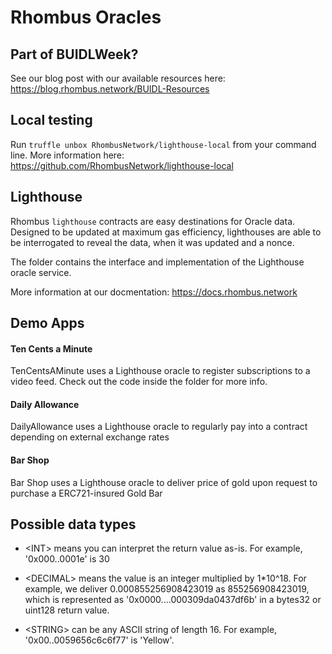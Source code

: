 # Rhombus Oracles

## Part of BUIDLWeek?
See our blog post with our available resources here: https://blog.rhombus.network/BUIDL-Resources
  
## Local testing

Run `truffle unbox RhombusNetwork/lighthouse-local` from your command line. More information here: https://github.com/RhombusNetwork/lighthouse-local

## Lighthouse
Rhombus `lighthouse` contracts are easy destinations for Oracle data. Designed to be updated at maximum gas efficiency, lighthouses are able to be interrogated to reveal the data, when it was updated and a nonce.

The folder contains the interface and implementation of the Lighthouse oracle
service.

More information at our docmentation: https://docs.rhombus.network

## Demo Apps

#### Ten Cents a Minute
TenCentsAMinute uses a Lighthouse oracle to register subscriptions to a video
feed. Check out the code inside the folder for more info.

#### Daily Allowance
DailyAllowance uses a Lighthouse oracle to regularly pay into a contract
depending on external exchange rates

#### Bar Shop
Bar Shop uses a Lighthouse oracle to deliver price of gold upon
request to purchase a ERC721-insured Gold Bar

## Possible data types

- \<INT> means you can interpret the return value as-is. For example, '0x000..0001e' is 30

- \<DECIMAL> means the value is an integer multiplied by 1*10^18. For example, we deliver 0.000855256908423019 as 855256908423019, which is represented as '0x0000....000309da0437df6b' in a bytes32 or uint128 return value.

- \<STRING> can be any ASCII string of length 16. For example, '0x00..0059656c6c6f77' is 'Yellow'.
